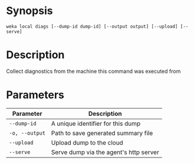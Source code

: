 # Synopsis

```weka local diags [--dump-id dump-id] [--output output] [--upload] [--serve]```

# Description

Collect diagnostics from the machine this command was executed from

# Parameters

| Parameter | Description |
| --------- | ----------- |
| `--dump-id` | A unique identifier for this dump |
| `-o, --output` | Path to save generated summary file |
| `--upload` | Upload dump to the cloud |
| `--serve` | Serve dump via the agent's http server |
